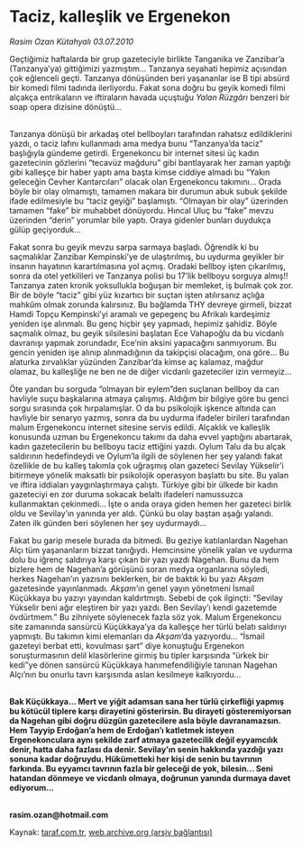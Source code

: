 # Taciz, kalleşlik ve Ergenekon

*Rasim Ozan Kütahyalı 03.07.2010*

<div class="yazi"><p>Geçtiğimiz haftalarda bir grup gazeteciyle birlikte Tanganika ve Zanzibar’a (Tanzanya’ya) gittiğimizi yazmıştım... Tanzanya seyahati hepimiz açısından çok eğlenceli geçti. Tanzanya dönüşünden beri yaşananlar ise B tipi absürd bir komedi filmi tadında ilerliyordu. Fakat sona doğru bu geyik komedi filmi alçakça entrikaların ve iftiraların havada uçuştuğu <i>Yalan Rüzgârı</i> benzeri bir soap opera dizisine dönüştü...</p>
<p> <br/>Tanzanya dönüşü bir arkadaş otel bellboyları tarafından rahatsız edildiklerini yazdı, o taciz lafını kullanmadı ama medya bunu “Tanzanya’da taciz” başlığıyla gündeme getirdi. Ergenekoncu bir internet sitesi üç kadın gazetecinin gözlerini “tecavüz mağduru” gibi bantlayarak her zaman yaptığı gibi kalleşçe bir haber yaptı ama başta kimse ciddiye almadı bu “Yakın geleceğin Cevher Kantarcıları” olacak olan Ergenekoncu takımını... Orada böyle bir olay olmamıştı, tamamen makara bir durumun abuk subuk şekilde ifade edilmesiyle bu “taciz geyiği” başlamıştı. “Olmayan bir olay” üzerinden tamamen “fake” bir muhabbet dönüyordu. Hıncal Uluç bu “fake” mevzu üzerinden “derin” yorumlar bile yaptı. Oraya gidenler bunları duydukça gülüp geçiyorduk...</p>
<p>Fakat sonra bu geyik mevzu sarpa sarmaya başladı. Öğrendik ki bu saçmalıklar Zanzibar Kempinski’ye de ulaştırılmış, bu uydurma geyikler bir insanın hayatının karartılmasına yol açmış. Oradaki bellboy işten çıkarılmış, sonra da otel yetkilileri ve Tanzanya polisi bu 17’lik bellboyu sorguya almış!! Tanzanya zaten kronik yoksullukla boğuşan bir memleket, iş bulmak çok zor. Bir de böyle “taciz” gibi yüz kızartıcı bir suçtan işten atılırsanız açlığa mahkûm olmak zorunda kalırsınız. Bu bağlamda THY devreye girmeli, bizzat Hamdi Topçu Kempinski’yi aramalı ve gepegenç bu Afrikalı kardeşimiz yeniden işe alınmalı. Bu genç hiçbir şey yapmadı, hepimiz şahidiz. Böyle saçmalık olmaz, bu geyik silsilesini başlatan Ece Vahapoğlu da bu vicdanlı davranışı yapmak zorundadır, Ece’nin aksini yapacağını sanmıyorum. Bu gencin yeniden işe alınıp alınmadığının da takipçisi olacağım, ona göre... Bu alaturka zırvalıklar yüzünden Zanzibar’da kimse aç kalamaz, mağdur olamaz, bu kalleşliğe ne ben ne de diğer vicdanlı gazeteciler izin vermeyiz...</p>
<p>Öte yandan bu sorguda “olmayan bir eylem”den suçlanan bellboy da can havliyle suçu başkalarına atmaya çalışmış. Aldığım bir bilgiye göre bu genci sorgu sırasında çok hırpalamışlar. O da bu psikolojik işkence altında can havliyle bir senaryo yazmış, sonra da bu uydurma ifadeler birileri tarafından malum Ergenekoncu internet sitesine servis edildi. Alçaklık ve kalleşlik konusunda uzman bu Ergenekoncu takımı da daha evvel yaptığını abartarak, kadın gazetecilerin bu bellboyu taciz ettiğini yazdı. Oylum Talu da bu alçak saldırının hedefindeydi ve Oylum’la ilgili de söylenen her şey yalandı fakat özellikle de bu kalleş takımla çok uğraşmış olan gazeteci Sevilay Yükselir’i bitirmeye yönelik maksatlı bir psikolojik operasyon başlattı bu site. Bu yalan ve iftira iddiaları yaygınlaştırmaya çalıştı. Türkiye gibi bir ülkede bir kadın gazeteciyi en zor duruma sokacak belaltı ifadeleri namussuzca kullanmaktan çekinmedi... İşte o anda oraya giden hemen her gazeteci birlik oldu ve Sevilay’ın yanında yer aldı. Çünkü bu olay baştan aşağı yalandı. Zaten ilk günden beri söylenen her şey uydurmaydı...</p>
<p>Fakat bu garip mesele burada da bitmedi. Bu geziye katılanlardan Nagehan Alçı tüm yaşananların bizzat tanığıydı. Hemcinsine yönelik yalan ve uydurma dolu bu iğrenç saldırıya karşı çıkan bir yazı yazdı Nagehan. Bunu da hem bizlere hem de Nagehan’a görüşünü soran medya organlarına söyledi, herkes Nagehan’ın yazısını beklerken, bir de baktık ki bu yazı <i>Akşam</i> gazetesinde yayınlanmadı. <i>Akşam</i>’ın genel yayın yönetmeni İsmail Küçükkaya bu yazıyı yayından kaldırtmıştı. Sebebi de çok ilginçti: “Sevilay Yükselir beni ağır eleştiren bir yazı yazdı. Ben Sevilay’ı kendi gazetemde övdürtmem.” Bu zihniyete söylenecek fazla söz yok. Malum Ergenekoncu site zamanında sansürcü Küçükkaya’ya da kalleşçe her türlü belatı saldırıyı yapmıştı. Bu takımın kimi elemanları da <i>Akşam</i>’da yazıyordu... “İsmail gazeteyi berbat etti, kovulması şart” diye konuştuğu Ergenekon soruşturmasının delil klasörlerine girmiş bu tipler karşısında “ürkek bir kedi”ye dönen sansürcü Küçükkaya hanımefendiliğiyle tanınan Nagehan Alçı’nın bu onurlu tavrı karşısında aslan kesilmeye kalkıyordu...</p>
<p><b><br/>Bak Küçükkaya... Mert ve yiğit adamsan sana her türlü çirkefliği yapmış bu kötücül tiplere karşı dirayetini gösterirsin. Bu dirayeti gösteremiyorsan da Nagehan gibi doğru düzgün gazetecilere asla böyle davranamazsın. Hem Tayyip Erdoğan’a hem de Erdoğan’ı katletmek isteyen Ergenekonculara aynı şekilde zarf atmaya gazetecilik değil eyyamcılık denir, hatta daha fazlası da denir. Sevilay’ın senin hakkında yazdığı yazı sonuna kadar doğruydu. Hükümetteki her kişi de senin bu tavrının farkında. Bu eyyamcı tavrının fazla bir geleceği de yok, bilesin... Seni hatandan dönmeye ve vicdanlı olmaya, doğrunun yanında durmaya davet ediyorum...</b></p>
<p><b><br/>rasim.ozan@hotmail.com</b></p></div>

Kaynak: [taraf.com.tr](http://www.taraf.com.tr:80/rasim-ozan-kutahyali/makale-taciz-kalleslik-ve-ergenekon.htm), [web.archive.org (arşiv bağlantısı)](http://web.archive.org/web/20100705090549/http://www.taraf.com.tr:80/rasim-ozan-kutahyali/makale-taciz-kalleslik-ve-ergenekon.htm)
